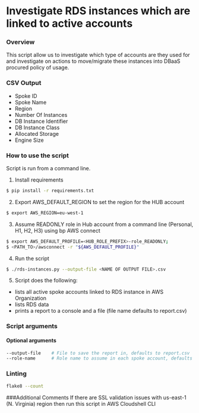 # Investigate RDS instances which are linked to active accounts
### Overview
This script allow us to investigate which type of accounts are they used for and investigate on actions to move/migrate these instances into DBaaS procured policy of usage.

### CSV Output
- Spoke ID
- Spoke Name
- Region
- Number Of Instances
- DB Instance Identifier
- DB Instance Class
- Allocated Storage
- Engine Size

### How to use the script
Script is run from a command line.
1. Install requirements
```bash
$ pip install -r requirements.txt
```
2. Export AWS_DEFAULT_REGION to set the region for the HUB account
``` bash
$ export AWS_REGION=eu-west-1
```

3. Assume READONLY role in Hub account from a command line (Personal, H1, H2, H3) using bp AWS connect
```bash
$ export AWS_DEFAULT_PROFILE=<HUB_ROLE_PREFIX>-role_READONLY;
$ <PATH_TO>/awsconnect -r "${AWS_DEFAULT_PROFILE}"
```

4. Run the script
```bash
$ ./rds-instances.py --output-file <NAME OF OUTPUT FILE>.csv
```
5. Script does the following:
  - lists all active spoke accounts linked to RDS instance in AWS Organization
  - lists RDS data
  - prints a report to a console and a file (file name defaults to report.csv)

### Script arguments
#### Optional arguments
```bash
--output-file    # File to save the report in, defaults to report.csv
--role-name      # Role name to assume in each spoke account, defaults to CIP_INSPECTOR
```

### Linting
```bash
flake8 --count
```

###Additional Comments
If there are SSL validation issues with us-east-1 (N. Virginia) region then run this script in AWS Cloudshell CLI
